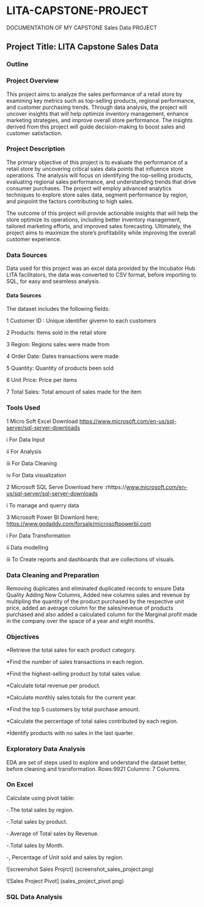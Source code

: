 # LITA-CAPSTONE-PROJECT
DOCUMENTATION OF MY CAPSTONE Sales Data PROJECT

## Project Title: LITA Capstone Sales Data

### Outline

### Project Overview
This project aims to analyze the sales performance of a retail store by examining key metrics such as top-selling products, regional performance, and customer purchasing trends. Through data analysis, the project will uncover insights that will help optimize inventory management, enhance marketing strategies, and improve overall store performance. The insights derived from this project will guide decision-making to boost sales and customer satisfaction.

### Project Description

The primary objective of this project is to evaluate the performance of a retail store by uncovering critical sales data points that influence store operations. The analysis will focus on identifying the top-selling products, evaluating regional sales performance, and understanding trends that drive consumer purchases. The project will employ advanced analytics techniques to explore store sales data, segment performance by region, and pinpoint the factors contributing to high sales.

The outcome of this project will provide actionable insights that will help the store optimize its operations, including better inventory management, tailored marketing efforts, and improved sales forecasting. Ultimately, the project aims to maximize the store’s profitability while improving the overall customer experience.

### Data Sources
Data used for this project was an excel data provided by the Incubator Hub LITA facilitators, the data was converted to CSV format, before importing to SQL, for easy and seamless analysis.

#### Data Sources

The dataset includes the following fields:

1 Customer ID : Unique identifier givemn to each customers

2 Products: Items sold in the retail store

3 Region: Regions sales were made from

4 Order Date: Dates transactions were made

5 Quantity: Quantity of products been sold

6 Unit Price: Price per items

7 Total Sales: Total amount of sales made for the item

### Tools Used
1 Micro Soft Excel Download https://www.microsoft.com/en-us/sql-server/sql-server-downloads

 i For Data Input
 
 ii For Analysis
 
iii For Data Cleaning

iv  For Data visualization

2 Microsoft SQL Serve Download here :rhttps://www.microsoft.com/en-us/sql-server/sql-server-downloads

 i To manage and querry data

3 Microsoft Power BI Downlord here; https://www.godaddy.com/forsale/microsoftpowerbi.com

 i For Data Transformation
 
ii Data modelling

iii To Create reports and dashboards that are collections of visuals.

### Data Cleaning and Preparation

Removing duplicates and eliminated duplicated records to ensure Data Quality Adding New Columns, Added new columns sales and revenue by multipling the quantity of the product purchased by the respective unit price, added an average column for the sales/revenue of products purchased and also added a calculated column for the Marginal profit made in the company over the space of a year and eight months.


### Objectives

*Retrieve the total sales for each product category.

*Find the number of sales transactions in each region.

*Find the highest-selling product by total sales value.

*Calculate total revenue per product.

*Calculate monthly sales totals for the current year.

*Find the top 5 customers by total purchase amount.

*Calculate the percentage of total sales contributed by each region.

*Identify products with no sales in the last quarter.

### Exploratory Data Analysis

EDA are set of steps used to explore and understand the dataset better, before cleaning and transformation. Rows:9921 Columns: 7 Columns.

### On Excel

Calculate using pivot table:

-.The total sales by region.

-.Total sales by product.

-.Average of Total sales by Revenue.

-.Total sales by Month.

-, Percentage of Unit sold and sales by region.


![screenshot Sales Projrct]
(screenshot_sales_project.png)

![Sales Project Pivot]
(sales_project_pivot.png)



### SQL Data Analysis


